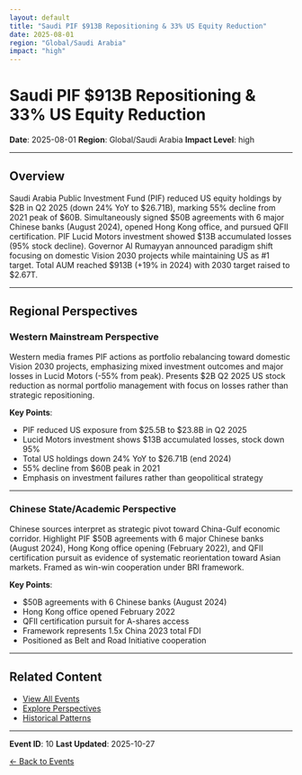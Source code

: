 ```yaml
---
layout: default
title: "Saudi PIF $913B Repositioning & 33% US Equity Reduction"
date: 2025-08-01
region: "Global/Saudi Arabia"
impact: "high"
---
```


# Saudi PIF $913B Repositioning & 33% US Equity Reduction

**Date**: 2025-08-01
**Region**: Global/Saudi Arabia
**Impact Level**: high

---

## Overview

Saudi Arabia Public Investment Fund (PIF) reduced US equity holdings by $2B in Q2 2025 (down 24% YoY to $26.71B), marking 55% decline from 2021 peak of $60B. Simultaneously signed $50B agreements with 6 major Chinese banks (August 2024), opened Hong Kong office, and pursued QFII certification. PIF Lucid Motors investment showed $13B accumulated losses (95% stock decline). Governor Al Rumayyan announced paradigm shift focusing on domestic Vision 2030 projects while maintaining US as #1 target. Total AUM reached $913B (+19% in 2024) with 2030 target raised to $2.67T.

---

## Regional Perspectives

### Western Mainstream Perspective

Western media frames PIF actions as portfolio rebalancing toward domestic Vision 2030 projects, emphasizing mixed investment outcomes and major losses in Lucid Motors (-55% from peak). Presents $2B Q2 2025 US stock reduction as normal portfolio management with focus on losses rather than strategic repositioning.

**Key Points**:
- PIF reduced US exposure from $25.5B to $23.8B in Q2 2025
- Lucid Motors investment shows $13B accumulated losses, stock down 95%
- Total US holdings down 24% YoY to $26.71B (end 2024)
- 55% decline from $60B peak in 2021
- Emphasis on investment failures rather than geopolitical strategy

---

### Chinese State/Academic Perspective

Chinese sources interpret as strategic pivot toward China-Gulf economic corridor. Highlight PIF $50B agreements with 6 major Chinese banks (August 2024), Hong Kong office opening (February 2022), and QFII certification pursuit as evidence of systematic reorientation toward Asian markets. Framed as win-win cooperation under BRI framework.

**Key Points**:
- $50B agreements with 6 Chinese banks (August 2024)
- Hong Kong office opened February 2022
- QFII certification pursuit for A-shares access
- Framework represents 1.5x China 2023 total FDI
- Positioned as Belt and Road Initiative cooperation

---


## Related Content

- [View All Events](/events/)
- [Explore Perspectives](/perspectives/)
- [Historical Patterns](/historical-patterns/)

---

**Event ID**: 10
**Last Updated**: 2025-10-27

[← Back to Events](/events/)
